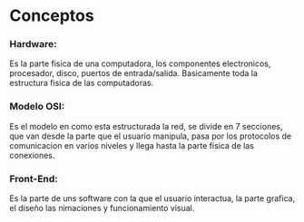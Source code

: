 # Conceptos

### Hardware:
Es la parte fisica de una computadora, los componentes electronicos, procesador, disco, puertos de entrada/salida. Basicamente toda la estructura fisica de las computadoras.

### Modelo OSI:
Es el modelo en como esta estructurada la red, se divide en 7 secciones, que van desde la parte que el usuario manipula, pasa por los protocolos de comunicacion en varios niveles y llega hasta la parte fisica de las conexiones.

### Front-End:
Es la parte de uns software con la que el usuario interactua, la parte grafica, el diseño las nimaciones y funcionamiento visual. 


